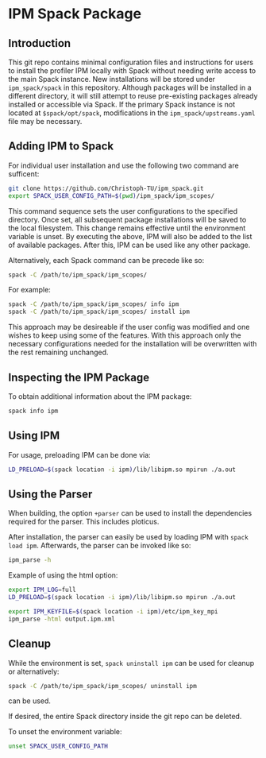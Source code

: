 # IPM Spack Package

## Introduction

This git repo contains minimal configuration files and instructions for users to install the profiler IPM locally with Spack without needing write access to the main Spack instance. New installations will be stored under `ipm_spack/spack` in this repository. Although packages will be installed in a different directory, it will still attempt to reuse pre-existing packages already installed or accessible via Spack. If the primary Spack instance is not located at `$spack/opt/spack`, modifications in the `ipm_spack/upstreams.yaml` file may be necessary.

## Adding IPM to Spack

For individual user installation and use the following two command are sufficent:

```bash
git clone https://github.com/Christoph-TU/ipm_spack.git
export SPACK_USER_CONFIG_PATH=$(pwd)/ipm_spack/ipm_scopes/
```

This command sequence sets the user configurations to the specified directory. Once set, all subsequent package installations will be saved to the local filesystem. This change remains effective until the environment variable is unset. By executing the above, IPM will also be added to the list of available packages. After this, IPM can be used like any other package.

Alternatively, each Spack command can be precede like so:

```bash
spack -C /path/to/ipm_spack/ipm_scopes/
```

For example:

```bash
spack -C /path/to/ipm_spack/ipm_scopes/ info ipm
spack -C /path/to/ipm_spack/ipm_scopes/ install ipm
```

This approach may be desireable if the user config was modified and one wishes to keep using some of the features. With this approach only the necessary configurations needed for the installation will be overwritten with the rest remaining unchanged.

## Inspecting the IPM Package

To obtain additional information about the IPM package:

```bash
spack info ipm
```

## Using IPM

For usage, preloading IPM can be done via:

```bash
LD_PRELOAD=$(spack location -i ipm)/lib/libipm.so mpirun ./a.out
```

## Using the Parser

When building, the option `+parser` can be used to install the dependencies required for the parser. This includes ploticus.

After installation, the parser can easily be used by loading IPM with `spack load ipm`. Afterwards, the parser can be invoked like so:

```bash
ipm_parse -h
```

Example of using the html option:

```bash
export IPM_LOG=full
LD_PRELOAD=$(spack location -i ipm)/lib/libipm.so mpirun ./a.out

export IPM_KEYFILE=$(spack location -i ipm)/etc/ipm_key_mpi
ipm_parse -html output.ipm.xml
```

## Cleanup

While the environment is set, `spack uninstall ipm` can be used for cleanup or alternatively:

```bash
spack -C /path/to/ipm_spack/ipm_scopes/ uninstall ipm
```

can be used.

If desired, the entire Spack directory inside the git repo can be deleted.

To unset the environment variable:

```bash
unset SPACK_USER_CONFIG_PATH
```
